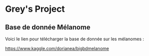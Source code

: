 # Grey's Project

## Base de donnée Mélanome

Voici le lien pour télécharger la base de donnée sur les mélanomes : 

https://www.kaggle.com/dorianea/bigbdmelanome